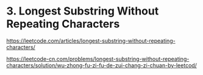 #  3. Longest Substring Without Repeating Characters 

 https://leetcode.com/articles/longest-substring-without-repeating-characters/ 

 https://leetcode-cn.com/problems/longest-substring-without-repeating-characters/solution/wu-zhong-fu-zi-fu-de-zui-chang-zi-chuan-by-leetcod/ 

